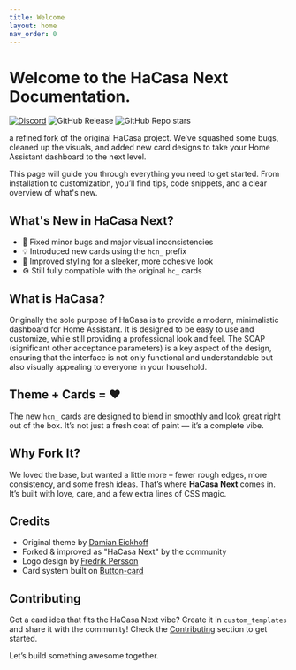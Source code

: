 ```yaml
---
title: Welcome
layout: home
nav_order: 0
---
```


# Welcome to the HaCasa Next Documentation.

[![Discord](https://img.shields.io/discord/1256323927152660521?style=for-the-badge&logo=discord&logoColor=white&labelColor=%23a3aaf8&label=Chat%20on%20Discord&color=%235966f2)](https://discord.com/invite/9uMs9zCT7d)
![GitHub Release](https://img.shields.io/github/v/release/N0edL/HaCasa-Next?display_name=release&style=for-the-badge&label=Latest%20release&color=%239aaed4)
![GitHub Repo stars](https://img.shields.io/github/stars/N0edL/HaCasa-Next?style=for-the-badge&logo=github&label=Github%20Stars&labelColor=%23d4b392&color=%23f9f2e9)

a refined fork of the original HaCasa project. We’ve squashed some bugs, cleaned up the visuals, and added new card designs to take your Home Assistant dashboard to the next level.

This page will guide you through everything you need to get started. From installation to customization, you’ll find tips, code snippets, and a clear overview of what's new.

## What's New in HaCasa Next?

* 🔧 Fixed minor bugs and major visual inconsistencies
* 💡 Introduced new cards using the `hcn_` prefix
* 🎨 Improved styling for a sleeker, more cohesive look
* ⚙️ Still fully compatible with the original `hc_` cards

## What is HaCasa?

Originally the sole purpose of HaCasa is to provide a modern, minimalistic dashboard for Home Assistant. It is designed to be easy to use and customize, while still providing a professional look and feel. The SOAP (significant other acceptance parameters) is a key aspect of the design, ensuring that the interface is not only functional and understandable but also visually appealing to everyone in your household.

## Theme + Cards = ❤️

The new `hcn_` cards are designed to blend in smoothly and look great right out of the box. It’s not just a fresh coat of paint — it’s a complete vibe.

## Why Fork It?

We loved the base, but wanted a little more – fewer rough edges, more consistency, and some fresh ideas. That’s where **HaCasa Next** comes in. It’s built with love, care, and a few extra lines of CSS magic.

## Credits

* Original theme by [Damian Eickhoff](https://github.com/damianeickhoff)
* Forked & improved as "HaCasa Next" by the community
* Logo design by [Fredrik Persson](https://github.com/fredrikpersson92)
* Card system built on [Button-card](https://github.com/custom-cards/button-card)

## Contributing

Got a card idea that fits the HaCasa Next vibe? Create it in `custom_templates` and share it with the community! Check the [Contributing](#contributing) section to get started.

Let’s build something awesome together.